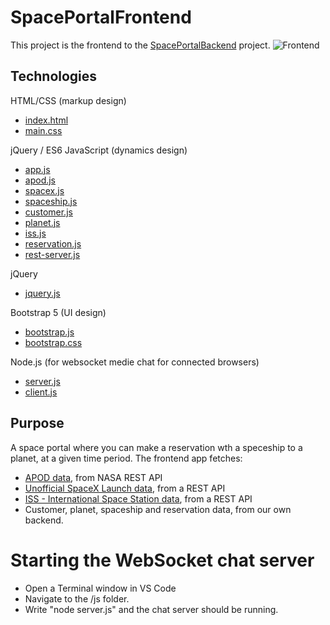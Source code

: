 # SpacePortalFrontend
This project is the frontend to the [SpacePortalBackend](https://github.com/RonniKahalani/SpacePortalBackend) project.
![Frontend](https://user-images.githubusercontent.com/8819076/186982448-eb34f465-60ae-4706-81d6-263b153c9b6c.png)

## Technologies

HTML/CSS (markup design)
-  [index.html](https://github.com/RonniKahalani/SpacePortalFrontend/blob/master/html/index.html)
-  [main.css](https://github.com/RonniKahalani/SpacePortalFrontend/blob/master/css/main.css)

jQuery / ES6 JavaScript (dynamics design)
-   [app.js](https://github.com/RonniKahalani/SpacePortalFrontend/blob/master/js/app.js)
-   [apod.js](https://github.com/RonniKahalani/SpacePortalFrontend/blob/master/js/apod.js)
-   [spacex.js](https://github.com/RonniKahalani/SpacePortalFrontend/blob/master/js/spacex.js)
-   [spaceship.js](https://github.com/RonniKahalani/SpacePortalFrontend/blob/master/js/spaceship.js)
-   [customer.js](https://github.com/RonniKahalani/SpacePortalFrontend/blob/master/js/customer.js)
-   [planet.js](https://github.com/RonniKahalani/SpacePortalFrontend/blob/master/js/planet.js)
-   [iss.js](https://github.com/RonniKahalani/SpacePortalFrontend/blob/master/js/iss.js)
-   [reservation.js](https://github.com/RonniKahalani/SpacePortalFrontend/blob/master/js/reservation.js)
-   [rest-server.js](https://github.com/RonniKahalani/SpacePortalFrontend/blob/master/js/rest-server.js)

jQuery
- [jquery.js](https://cdn.jsdelivr.net/npm/jquery@3.6.0/dist/jquery.js)

Bootstrap 5 (UI design)
-  [bootstrap.js](https://cdn.jsdelivr.net/npm/bootstrap@5.0.2/dist/js/bootstrap.js)
-  [bootstrap.css](https://cdn.jsdelivr.net/npm/bootstrap@5.0.2/dist/css/bootstrap.css)

Node.js (for websocket medie chat for connected browsers)
-  [server.js](https://github.com/RonniKahalani/SpacePortalFrontend/blob/master/js/server.js)
-  [client.js](https://github.com/RonniKahalani/SpacePortalFrontend/blob/master/js/client.js)

## Purpose
A space portal where you can make a reservation wth a speceship to a planet, at a given time period.
The frontend app fetches:
- [APOD data](https://api.wheretheiss.at/v1/satellites/25544), from NASA REST API 
- [Unofficial SpaceX Launch data](https://api.spacexdata.com/v2/launches), from a REST API
- [ISS - International Space Station data](https://api.wheretheiss.at/v1/satellites/25544), from a REST API
- Customer, planet, spaceship and reservation data, from our own backend.

# Starting the WebSocket chat server
- Open a Terminal window in VS Code
- Navigate to the /js folder.
- Write "node server.js" and the chat server should be running. 
